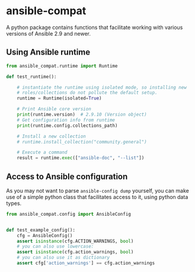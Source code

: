 # ansible-compat

A python package contains functions that facilitate working with various
versions of Ansible 2.9 and newer.

## Using Ansible runtime

```python
from ansible_compat.runtime import Runtime

def test_runtime():

    # instantiate the runtime using isolated mode, so installing new
    # roles/collections do not pollute the default setup.
    runtime = Runtime(isolated=True)

    # Print Ansible core version
    print(runtime.version)  # 2.9.10 (Version object)
    # Get configuration info from runtime
    print(runtime.config.collections_path)

    # Install a new collection
    # runtime.install_collection("community.general")

    # Execute a command
    result = runtime.exec(["ansible-doc", "--list"])
```

## Access to Ansible configuration

As you may not want to parse `ansible-config dump` yourself, you
can make use of a simple python class that facilitates access to
it, using python data types.

```python
from ansible_compat.config import AnsibleConfig


def test_example_config():
    cfg = AnsibleConfig()
    assert isinstance(cfg.ACTION_WARNINGS, bool)
    # you can also use lowercase:
    assert isinstance(cfg.action_warnings, bool)
    # you can also use it as dictionary
    assert cfg['action_warnings'] == cfg.action_warnings
```
